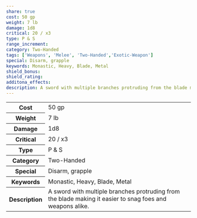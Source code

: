 ```yaml
---
share: true
cost: 50 gp
weight: 7 lb
damage: 1d8
critical: 20 / x3
type: P & S
range_increment: 
category: Two-Handed
tags: ['Weapons', 'Melee', 'Two-Handed','Exotic-Weapon']
special: Disarm, grapple
keywords: Monastic, Heavy, Blade, Metal
shield_bonus: 
shield_rating: 
additona_effects: 
description: A sword with multiple branches protruding from the blade making it easier to snag foes and weapons alike.
---
```

<p><span style="overflow-x: auto;"><table><tbody><tr><th>Cost</th><td>50 gp</td></tr><tr><th>Weight</th><td>7 lb</td></tr><tr><th>Damage</th><td>1d8</td></tr><tr><th>Critical</th><td>20 / x3</td></tr><tr><th>Type</th><td>P &amp; S</td></tr><tr><th>Category</th><td>Two-Handed</td></tr><tr><th>Special</th><td>Disarm, grapple</td></tr><tr><th>Keywords</th><td>Monastic, Heavy, Blade, Metal</td></tr><tr><th>Description</th><td>A sword with multiple branches protruding from the blade making it easier to snag foes and weapons alike.</td></tr></tbody></table></span></p>